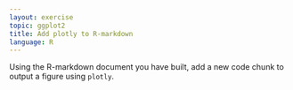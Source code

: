 ```yaml
---
layout: exercise
topic: ggplot2
title: Add plotly to R-markdown
language: R
---
```


Using the R-markdown document you have built, add a new 
code chunk to output a figure using `plotly`. 
